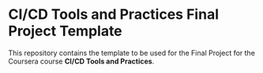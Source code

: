 # CI/CD Tools and Practices Final Project Template

This repository contains the template to be used for the Final Project for the Coursera course **CI/CD Tools and Practices**.


